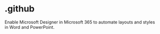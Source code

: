 # .github
Enable Microsoft Designer in Microsoft 365 to automate layouts and styles in Word and PowerPoint.
